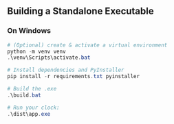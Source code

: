 ## Building a Standalone Executable

### On Windows

```powershell
# (Optional) create & activate a virtual environment
python -m venv venv
.\venv\Scripts\activate.bat

# Install dependencies and PyInstaller
pip install -r requirements.txt pyinstaller

# Build the .exe
.\build.bat

# Run your clock:
.\dist\app.exe
